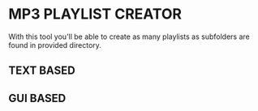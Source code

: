 # MP3 PLAYLIST CREATOR

With this tool you'll be able to create as many playlists as subfolders are found in provided directory.

## TEXT BASED

## GUI BASED
